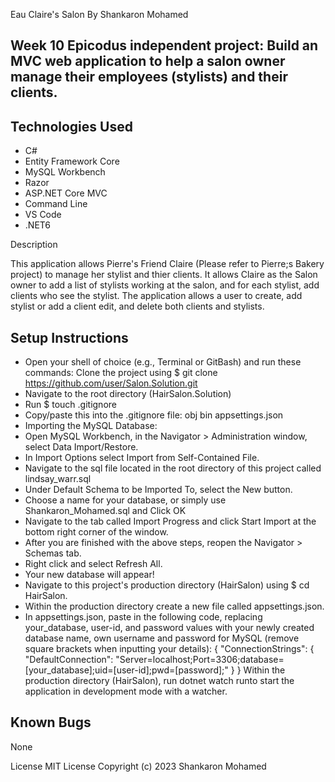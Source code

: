 Eau Claire's Salon
By Shankaron Mohamed 
## Week 10 Epicodus independent project: Build an MVC web application to help a salon owner manage their employees (stylists) and their clients.

## Technologies Used
- C#
- Entity Framework Core
- MySQL Workbench
- Razor
- ASP.NET Core MVC
- Command Line
- VS Code
- .NET6

Description

This application allows Pierre's Friend Claire (Please refer to Pierre;s Bakery project) to manage her stylist and thier clients. It allows Claire as the Salon owner to add a list of stylists working at the salon, and for each stylist, add clients who see the stylist. 
The application allows a user to create, add stylist or add a client edit, and delete both clients and stylists. 


## Setup Instructions
- Open your shell of choice (e.g., Terminal or GitBash) and run these commands:
Clone the project using $ git clone https://github.com/user/Salon.Solution.git
- Navigate to the root directory (HairSalon.Solution)
- Run $ touch .gitignore
- Copy/paste this into the .gitignore file: obj bin appsettings.json
- Importing the MySQL Database:
- Open MySQL Workbench, in the Navigator > Administration window, select Data Import/Restore.
- In Import Options select Import from Self-Contained File.
- Navigate to the sql file located in the root directory of this project called lindsay_warr.sql
- Under Default Schema to be Imported To, select the New button.
- Choose a name for your database, or simply use Shankaron_Mohamed.sql and
Click OK
- Navigate to the tab called Import Progress and click Start Import at the bottom right corner of the window.
- After you are finished with the above steps, reopen the Navigator > Schemas tab.
- Right click and select Refresh All.
- Your new database will appear!
- Navigate to this project's production directory (HairSalon) using $ cd HairSalon.
- Within the production directory create a new file called appsettings.json.
- In appsettings.json, paste in the following code, replacing your_database, user-id, and password values with your newly created database name, own username and password for MySQL (remove square brackets when inputting your details): {   "ConnectionStrings": { "DefaultConnection": "Server=localhost;Port=3306;database=[your_database];uid=[user-id];pwd=[password];"   } }
Within the production directory (HairSalon), run dotnet watch runto start the application in development mode with a watcher.
## Known Bugs
None

License
MIT License Copyright (c) 2023 Shankaron Mohamed 
